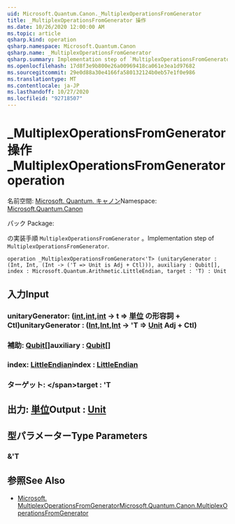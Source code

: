 ```yaml
---
uid: Microsoft.Quantum.Canon._MultiplexOperationsFromGenerator
title: _MultiplexOperationsFromGenerator 操作
ms.date: 10/26/2020 12:00:00 AM
ms.topic: article
qsharp.kind: operation
qsharp.namespace: Microsoft.Quantum.Canon
qsharp.name: _MultiplexOperationsFromGenerator
qsharp.summary: Implementation step of `MultiplexOperationsFromGenerator`.
ms.openlocfilehash: 17d8f3e9b800e26a00969418ca061e3ea1d97682
ms.sourcegitcommit: 29e0d88a30e4166fa580132124b0eb57e1f0e986
ms.translationtype: MT
ms.contentlocale: ja-JP
ms.lasthandoff: 10/27/2020
ms.locfileid: "92718507"
---
```

# <a name="_multiplexoperationsfromgenerator-operation"></a><span data-ttu-id="e010c-102">_MultiplexOperationsFromGenerator 操作</span><span class="sxs-lookup"><span data-stu-id="e010c-102">_MultiplexOperationsFromGenerator operation</span></span>

<span data-ttu-id="e010c-103">名前空間: [Microsoft. Quantum. キャノン](xref:Microsoft.Quantum.Canon)</span><span class="sxs-lookup"><span data-stu-id="e010c-103">Namespace: [Microsoft.Quantum.Canon](xref:Microsoft.Quantum.Canon)</span></span>

<span data-ttu-id="e010c-104">パック [](https://nuget.org/packages/)</span><span class="sxs-lookup"><span data-stu-id="e010c-104">Package: [](https://nuget.org/packages/)</span></span>


<span data-ttu-id="e010c-105">の実装手順 `MultiplexOperationsFromGenerator` 。</span><span class="sxs-lookup"><span data-stu-id="e010c-105">Implementation step of `MultiplexOperationsFromGenerator`.</span></span>

```qsharp
operation _MultiplexOperationsFromGenerator<'T> (unitaryGenerator : (Int, Int, (Int -> ('T => Unit is Adj + Ctl))), auxiliary : Qubit[], index : Microsoft.Quantum.Arithmetic.LittleEndian, target : 'T) : Unit
```


## <a name="input"></a><span data-ttu-id="e010c-106">入力</span><span class="sxs-lookup"><span data-stu-id="e010c-106">Input</span></span>

### <a name="unitarygenerator--intintint---t--unit-adj--ctl"></a><span data-ttu-id="e010c-107">unitaryGenerator: ([int](xref:microsoft.quantum.lang-ref.int),[int](xref:microsoft.quantum.lang-ref.int),[int](xref:microsoft.quantum.lang-ref.int) -> t => [単位](xref:microsoft.quantum.lang-ref.unit) の形容詞 + Ctl)</span><span class="sxs-lookup"><span data-stu-id="e010c-107">unitaryGenerator : ([Int](xref:microsoft.quantum.lang-ref.int),[Int](xref:microsoft.quantum.lang-ref.int),[Int](xref:microsoft.quantum.lang-ref.int) -> 'T => [Unit](xref:microsoft.quantum.lang-ref.unit) Adj + Ctl)</span></span>




### <a name="auxiliary--qubit"></a><span data-ttu-id="e010c-108">補助: [Qubit](xref:microsoft.quantum.lang-ref.qubit)[]</span><span class="sxs-lookup"><span data-stu-id="e010c-108">auxiliary : [Qubit](xref:microsoft.quantum.lang-ref.qubit)[]</span></span>




### <a name="index--littleendian"></a><span data-ttu-id="e010c-109">index: [LittleEndian](xref:Microsoft.Quantum.Arithmetic.LittleEndian)</span><span class="sxs-lookup"><span data-stu-id="e010c-109">index : [LittleEndian](xref:Microsoft.Quantum.Arithmetic.LittleEndian)</span></span>




### <a name="target--t"></a><span data-ttu-id="e010c-110">ターゲット: \</span><span class="sxs-lookup"><span data-stu-id="e010c-110">target : 'T</span></span>





## <a name="output--unit"></a><span data-ttu-id="e010c-111">出力: [単位](xref:microsoft.quantum.lang-ref.unit)</span><span class="sxs-lookup"><span data-stu-id="e010c-111">Output : [Unit](xref:microsoft.quantum.lang-ref.unit)</span></span>



## <a name="type-parameters"></a><span data-ttu-id="e010c-112">型パラメーター</span><span class="sxs-lookup"><span data-stu-id="e010c-112">Type Parameters</span></span>

### <a name="t"></a><span data-ttu-id="e010c-113">&</span><span class="sxs-lookup"><span data-stu-id="e010c-113">'T</span></span>



## <a name="see-also"></a><span data-ttu-id="e010c-114">参照</span><span class="sxs-lookup"><span data-stu-id="e010c-114">See Also</span></span>

- [<span data-ttu-id="e010c-115">Microsoft. MultiplexOperationsFromGenerator</span><span class="sxs-lookup"><span data-stu-id="e010c-115">Microsoft.Quantum.Canon.MultiplexOperationsFromGenerator</span></span>](xref:Microsoft.Quantum.Canon.MultiplexOperationsFromGenerator)